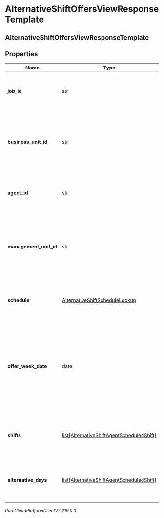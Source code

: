 # AlternativeShiftOffersViewResponseTemplate

## AlternativeShiftOffersViewResponseTemplate

## Properties

|Name | Type | Description | Notes|
|------------ | ------------- | ------------- | -------------|
| **job_id** | str | The unique identifier of the async list job that created this file | |
| **business_unit_id** | str | The unique identifier of the business unit to which the user (agent) belongs at the time the offer is created | |
| **agent_id** | str | The unique identifier of the agent for whom the offer was made | |
| **management_unit_id** | str | The unique identifier of the management unit to which the user (agent) belongs at the time the offer is created | |
| **schedule** | [AlternativeShiftScheduleLookup](AlternativeShiftScheduleLookup) | The existing schedule information associated with the offer | |
| **offer_week_date** | date | The first date of the week for the schedule we are querying in yyyy-MM-dd format. Dates are represented as an ISO-8601 string. For example: yyyy-MM-dd | |
| **shifts** | [list[AlternativeShiftAgentScheduledShift]](AlternativeShiftAgentScheduledShift) | The shifts the agent is scheduled for at the time the offer is created | |
| **alternative_days** | [list[AlternativeShiftAgentScheduledShift]](AlternativeShiftAgentScheduledShift) | The offered alternative shift days in this week at the time the offer is created | |



_PureCloudPlatformClientV2 219.0.0_

